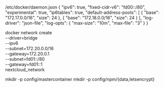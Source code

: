 /etc/docker/daemon.json
{
    "ipv6": true,
    "fixed-cidr-v6": "fd00::/80",
    "experimental": true,
    "ip6tables": true,
    "default-address-pools": [
        {
            "base": "172.17.0.0/16",
            "size": 24
        },
        {
            "base": "172.18.0.0/16",
            "size": 24
        }
    ],
    "log-driver": "json-file",
    "log-opts": {
        "max-size": "10m",
        "max-file": "3"
    }
}

docker network create \
  --driver=bridge \
  --ipv6 \
  --subnet=172.20.0.0/16 \
  --gateway=172.20.0.1 \
  --subnet=fd01::/80 \
  --gateway=fd01::1 \
  nextcloud_network

mkdir -p config/mastercontainer
mkdir -p config/npm/{data,letsencrypt}
